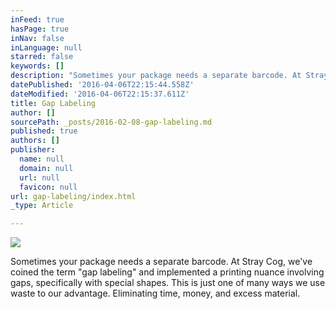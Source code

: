 ```yaml
---
inFeed: true
hasPage: true
inNav: false
inLanguage: null
starred: false
keywords: []
description: "Sometimes your package needs a separate barcode. At Stray Cog, we've coined the term \"gap labeling\" and implemented a printing nuance involving gaps, specifically with special shapes. \_This is just one of many ways we use waste to our advantage. Eliminating time, money, and excess material.\_"
datePublished: '2016-04-06T22:15:44.558Z'
dateModified: '2016-04-06T22:15:37.611Z'
title: Gap Labeling
author: []
sourcePath: _posts/2016-02-08-gap-labeling.md
published: true
authors: []
publisher:
  name: null
  domain: null
  url: null
  favicon: null
url: gap-labeling/index.html
_type: Article

---
```

![](https://the-grid-user-content.s3-us-west-2.amazonaws.com/d542a4a0-5353-42af-afaa-1063d197c929.png)

Sometimes your package needs a separate barcode. At Stray Cog, we've coined the term "gap labeling" and implemented a printing nuance involving gaps, specifically with special shapes.  This is just one of many ways we use waste to our advantage. Eliminating time, money, and excess material.